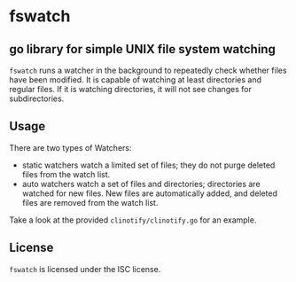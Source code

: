 # fswatch
## go library for simple UNIX file system watching

`fswatch` runs a watcher in the background to repeatedly check
whether files have been modified. It is capable of watching at least
directories and regular files. If it is watching directories, it
will not see changes for subdirectories.

## Usage
There are two types of Watchers:

* static watchers watch a limited set of files; they do not purge deleted
files from the watch list.
* auto watchers watch a set of files and directories; directories are
watched for new files. New files are automatically added, and deleted
files are removed from the watch list.

Take a look at the provided `clinotify/clinotify.go` for an example.

## License

`fswatch` is licensed under the ISC license.
